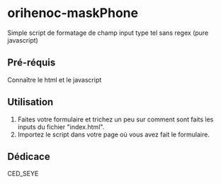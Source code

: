 # orihenoc-maskPhone

Simple script de formatage de champ input type tel sans regex (pure javascript)

## Pré-réquis

Connaître le html et le javascript

## Utilisation

<ol>
  <li>Faites votre formulaire et trichez un peu sur comment sont faits les inputs du fichier "index.html".</li>
  <li>Importez le script dans votre page où vous avez fait le formulaire.</li>
</ol>

## Dédicace

CED_SEYE
